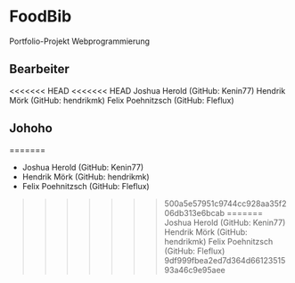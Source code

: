 # FoodBib
Portfolio-Projekt Webprogrammierung
## Bearbeiter
<<<<<<< HEAD
<<<<<<< HEAD
Joshua Herold (GitHub: Kenin77)
Hendrik Mörk (GitHub: hendrikmk)
Felix Poehnitzsch (GitHub: Fleflux)

## Johoho
=======
* Joshua Herold (GitHub: Kenin77)
* Hendrik Mörk (GitHub: hendrikmk)
* Felix Poehnitzsch (GitHub: Fleflux)
>>>>>>> 500a5e57951c9744cc928aa35f206db313e6bcab
=======
Joshua Herold (GitHub: Kenin77)
Hendrik Mörk (GitHub: hendrikmk)
Felix Poehnitzsch (GitHub: Fleflux)
>>>>>>> 9df999fbea2ed7d364d6612351593a46c9e95aee
